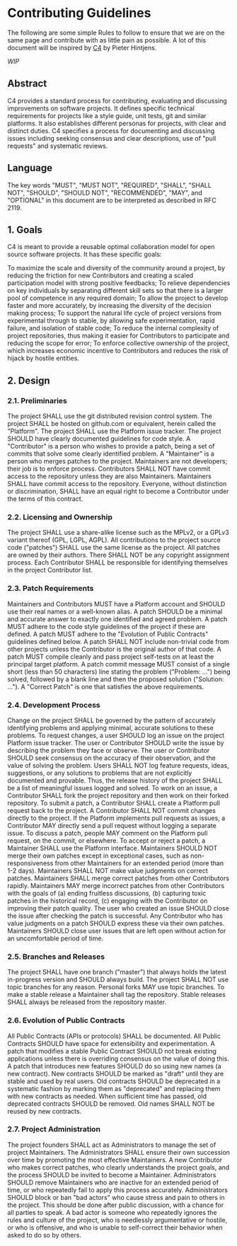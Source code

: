 # Contributing Guidelines

The following are some simple Rules to follow to ensure that we are on the same page and contribute with as little pain as possible. A lot of this document will be inspired by [C4](https://rfc.zeromq.org/spec/42/) by Pieter Hintjens.

_WIP_

## Abstract

C4 provides a standard process for contributing, evaluating and discussing improvements on software projects. It defines specific technical requirements for projects like a style guide, unit tests, git and similar platforms. It also establishes different personas for projects, with clear and distinct duties. C4 specifies a process for documenting and discussing issues including seeking consensus and clear descriptions, use of "pull requests" and systematic reviews.

## Language

The key words "MUST", "MUST NOT", "REQUIRED", "SHALL", "SHALL NOT", "SHOULD", "SHOULD NOT", "RECOMMENDED", "MAY", and "OPTIONAL" in this document are to be interpreted as described in RFC 2119.

## 1\. Goals

C4 is meant to provide a reusable optimal collaboration model for open source software projects. It has these specific goals:

To maximize the scale and diversity of the community around a project, by reducing the friction for new Contributors and creating a scaled participation model with strong positive feedbacks; To relieve dependencies on key individuals by separating different skill sets so that there is a larger pool of competence in any required domain; To allow the project to develop faster and more accurately, by increasing the diversity of the decision making process; To support the natural life cycle of project versions from experimental through to stable, by allowing safe experimentation, rapid failure, and isolation of stable code; To reduce the internal complexity of project repositories, thus making it easier for Contributors to participate and reducing the scope for error; To enforce collective ownership of the project, which increases economic incentive to Contributors and reduces the risk of hijack by hostile entities.

## 2\. Design

### 2.1\. Preliminaries

The project SHALL use the git distributed revision control system. The project SHALL be hosted on github.com or equivalent, herein called the "Platform". The project SHALL use the Platform issue tracker. The project SHOULD have clearly documented guidelines for code style. A "Contributor" is a person who wishes to provide a patch, being a set of commits that solve some clearly identified problem. A "Maintainer" is a person who merges patches to the project. Maintainers are not developers; their job is to enforce process. Contributors SHALL NOT have commit access to the repository unless they are also Maintainers. Maintainers SHALL have commit access to the repository. Everyone, without distinction or discrimination, SHALL have an equal right to become a Contributor under the terms of this contract.

### 2.2\. Licensing and Ownership

The project SHALL use a share-alike license such as the MPLv2, or a GPLv3 variant thereof (GPL, LGPL, AGPL). All contributions to the project source code ("patches") SHALL use the same license as the project. All patches are owned by their authors. There SHALL NOT be any copyright assignment process. Each Contributor SHALL be responsible for identifying themselves in the project Contributor list.

### 2.3\. Patch Requirements

Maintainers and Contributors MUST have a Platform account and SHOULD use their real names or a well-known alias. A patch SHOULD be a minimal and accurate answer to exactly one identified and agreed problem. A patch MUST adhere to the code style guidelines of the project if these are defined. A patch MUST adhere to the "Evolution of Public Contracts" guidelines defined below. A patch SHALL NOT include non-trivial code from other projects unless the Contributor is the original author of that code. A patch MUST compile cleanly and pass project self-tests on at least the principal target platform. A patch commit message MUST consist of a single short (less than 50 characters) line stating the problem ("Problem: ...") being solved, followed by a blank line and then the proposed solution ("Solution: ..."). A "Correct Patch" is one that satisfies the above requirements.

### 2.4\. Development Process

Change on the project SHALL be governed by the pattern of accurately identifying problems and applying minimal, accurate solutions to these problems. To request changes, a user SHOULD log an issue on the project Platform issue tracker. The user or Contributor SHOULD write the issue by describing the problem they face or observe. The user or Contributor SHOULD seek consensus on the accuracy of their observation, and the value of solving the problem. Users SHALL NOT log feature requests, ideas, suggestions, or any solutions to problems that are not explicitly documented and provable. Thus, the release history of the project SHALL be a list of meaningful issues logged and solved. To work on an issue, a Contributor SHALL fork the project repository and then work on their forked repository. To submit a patch, a Contributor SHALL create a Platform pull request back to the project. A Contributor SHALL NOT commit changes directly to the project. If the Platform implements pull requests as issues, a Contributor MAY directly send a pull request without logging a separate issue. To discuss a patch, people MAY comment on the Platform pull request, on the commit, or elsewhere. To accept or reject a patch, a Maintainer SHALL use the Platform interface. Maintainers SHOULD NOT merge their own patches except in exceptional cases, such as non-responsiveness from other Maintainers for an extended period (more than 1-2 days). Maintainers SHALL NOT make value judgments on correct patches. Maintainers SHALL merge correct patches from other Contributors rapidly. Maintainers MAY merge incorrect patches from other Contributors with the goals of (a) ending fruitless discussions, (b) capturing toxic patches in the historical record, (c) engaging with the Contributor on improving their patch quality. The user who created an issue SHOULD close the issue after checking the patch is successful. Any Contributor who has value judgments on a patch SHOULD express these via their own patches. Maintainers SHOULD close user issues that are left open without action for an uncomfortable period of time.

### 2.5\. Branches and Releases

The project SHALL have one branch ("master") that always holds the latest in-progress version and SHOULD always build. The project SHALL NOT use topic branches for any reason. Personal forks MAY use topic branches. To make a stable release a Maintainer shall tag the repository. Stable releases SHALL always be released from the repository master.

### 2.6\. Evolution of Public Contracts

All Public Contracts (APIs or protocols) SHALL be documented. All Public Contracts SHOULD have space for extensibility and experimentation. A patch that modifies a stable Public Contract SHOULD not break existing applications unless there is overriding consensus on the value of doing this. A patch that introduces new features SHOULD do so using new names (a new contract). New contracts SHOULD be marked as "draft" until they are stable and used by real users. Old contracts SHOULD be deprecated in a systematic fashion by marking them as "deprecated" and replacing them with new contracts as needed. When sufficient time has passed, old deprecated contracts SHOULD be removed. Old names SHALL NOT be reused by new contracts.

### 2.7\. Project Administration

The project founders SHALL act as Administrators to manage the set of project Maintainers. The Administrators SHALL ensure their own succession over time by promoting the most effective Maintainers. A new Contributor who makes correct patches, who clearly understands the project goals, and the process SHOULD be invited to become a Maintainer. Administrators SHOULD remove Maintainers who are inactive for an extended period of time, or who repeatedly fail to apply this process accurately. Administrators SHOULD block or ban "bad actors" who cause stress and pain to others in the project. This should be done after public discussion, with a chance for all parties to speak. A bad actor is someone who repeatedly ignores the rules and culture of the project, who is needlessly argumentative or hostile, or who is offensive, and who is unable to self-correct their behavior when asked to do so by others.
